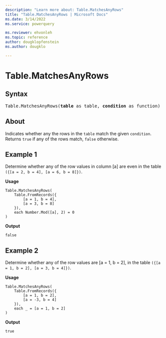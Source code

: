 ```yaml
---
description: "Learn more about: Table.MatchesAnyRows"
title: "Table.MatchesAnyRows | Microsoft Docs"
ms.date: 3/14/2022
ms.service: powerquery

ms.reviewer: ehvonleh
ms.topic: reference
author: dougklopfenstein
ms.author: dougklo

---
```

# Table.MatchesAnyRows

## Syntax

<pre>
Table.MatchesAnyRows(<b>table</b> as table, <b>condition</b> as function) as logical 
</pre>
  
## About

Indicates whether any the rows in the `table` match the given `condition`. Returns `true` if any of the rows match, `false` otherwise.

## Example 1

Determine whether any of the row values in column [a] are even in the table `({[a = 2, b = 4], [a = 6, b = 8]})`.

**Usage**

```powerquery-m
Table.MatchesAnyRows(
    Table.FromRecords({
        [a = 1, b = 4],
        [a = 3, b = 8]
    }),
    each Number.Mod([a], 2) = 0
)
```

**Output**

`false`

## Example 2

Determine whether any of the row values are [a = 1, b = 2], in the table `({[a = 1, b = 2], [a = 3, b = 4]})`.

**Usage**

```powerquery-m
Table.MatchesAnyRows(
    Table.FromRecords({
        [a = 1, b = 2],
        [a = -3, b = 4]
    }),
    each _ = [a = 1, b = 2]
)
```

**Output**

`true`
